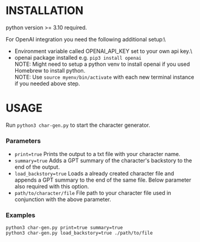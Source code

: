 # INSTALLATION
python version >= 3.10 required.

For OpenAI integration you need the following additional setup:\
- Environment variable called OPENAI_API_KEY set to your own api key.\
- openai package installed e.g. `pip3 install openai`\
NOTE: Might need to setup a python venv to install openai if you used Homebrew to install python.\
NOTE: Use `source myenv/bin/activate` with each new terminal instance if you needed above step.

# USAGE
Run `python3 char-gen.py` to start the character generator.

### Parameters
- `print=true` Prints the output to a txt file with your character name.
- `summary=true` Adds a GPT summary of the character's backstory to the end of the output.
- `load_backstory=true` Loads a already created character file and appends a GPT summary to the end of the same file. Below parameter also required with this option.
- `path/to/character/file` File path to your character file used in conjunction with the above parameter.

### Examples
```
python3 char-gen.py print=true summary=true
python3 char-gen.py load_backstory=true ./path/to/file
```